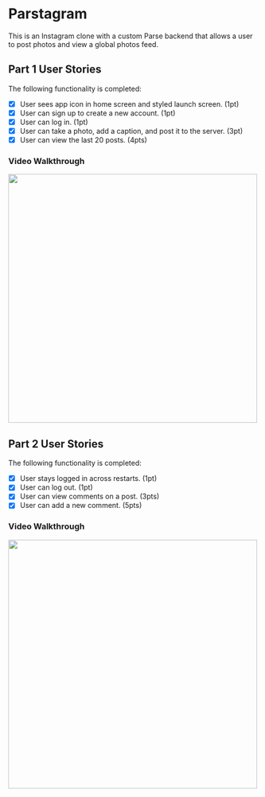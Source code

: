 # Parstagram

This is an Instagram clone with a custom Parse backend that allows a user to post photos and view a global photos feed.

## Part 1 User Stories

The following functionality is completed:

- [X] User sees app icon in home screen and styled launch screen. (1pt)
- [X] User can sign up to create a new account. (1pt)
- [X] User can log in. (1pt)
- [X] User can take a photo, add a caption, and post it to the server. (3pt)
- [X] User can view the last 20 posts. (4pts)

### Video Walkthrough
<img src="https://i.imgur.com/iCs3gAU.gif" width=500>

## Part 2 User Stories

The following functionality is completed:

- [x] User stays logged in across restarts. (1pt)
- [x] User can log out. (1pt)
- [x] User can view comments on a post. (3pts)
- [x] User can add a new comment. (5pts)

### Video Walkthrough
<img src="https://i.imgur.com/SSAHMBn.gif" width=500>
